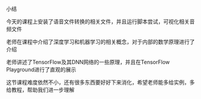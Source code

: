

小结

今天的课程上安装了语音文件转换的相关文件，并且运行脚本尝试，可视化相关音频文件

老师在课程中介绍了深度学习和机器学习的相关概念，对于内部的数学原理进行了介绍

老师讲述了TensorFlow及其DNN网络的一些原理，并且在TensorFlow Playground进行了直观的展示

这节课程难度依然不小，还有很多东西要好好下来消化，希望老师能多给实例，多给教程，帮助我们进一步理解